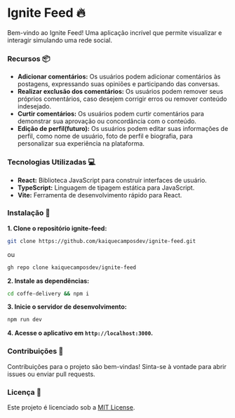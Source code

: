 # Ignite Feed 🔥
Bem-vindo ao Ignite Feed! Uma aplicação incrível que permite visualizar e interagir simulando uma rede social.
### Recursos 📦
- **Adicionar comentários:** Os usuários podem adicionar comentários às postagens, expressando suas opiniões e participando das conversas.
- **Realizar exclusão dos comentários:** Os usuários podem remover seus próprios comentários, caso desejem corrigir erros ou remover conteúdo indesejado.
- **Curtir comentários:** Os usuários podem curtir comentários para demonstrar sua aprovação ou concordância com o conteúdo.
- **Edição de perfil(futuro):** Os usuários podem editar suas informações de perfil, como nome de usuário, foto de perfil e biografia, para personalizar sua experiência na plataforma.
### Tecnologias Utilizadas 💻
- **React:** Biblioteca JavaScript para construir interfaces de usuário.
- **TypeScript:** Linguagem de tipagem estática para JavaScript.
- **Vite:** Ferramenta de desenvolvimento rápido para React.
### Instalação 🔧
**1. Clone o repositório ignite-feed:**
```bash
git clone https://github.com/kaiquecamposdev/ignite-feed.git
```
ou
```bash
gh repo clone kaiquecamposdev/ignite-feed
```
**2. Instale as dependências:**
```bash
cd coffe-delivery && npm i
```
**3. Inicie o servidor de desenvolvimento:**
```bash
npm run dev
```
**4. Acesse o aplicativo em `http://localhost:3000`.**
### Contribuições 🤝
Contribuições para o projeto são bem-vindas! Sinta-se à vontade para abrir issues ou enviar pull requests.
### Licença 📝
Este projeto é licenciado sob a [MIT License](./LICENSE).
